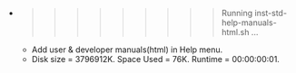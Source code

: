 * >>>>>>>>> Running inst-std-help-manuals-html.sh ...
  * Add user & developer manuals(html) in Help menu.
  * Disk size = 3796912K. Space Used = 76K. Runtime = 00:00:00:01.
